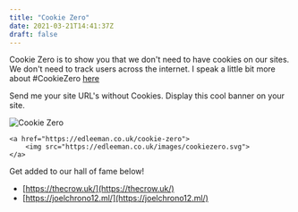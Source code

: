 ```yaml
---
title: "Cookie Zero"
date: 2021-03-21T14:41:37Z
draft: false
---
```


Cookie Zero is to show you that we don't need to have cookies on our sites. We don't need to track users across the internet. I speak a little bit more about #CookieZero [here](https://edleeman.co.uk/posts/day-4-no-ads/)

Send me your site URL's without Cookies. Display this cool banner on your site.

![Cookie Zero](https://edleeman.co.uk/images/cookiezero.svg)

```
<a href="https://edleeman.co.uk/cookie-zero">
    <img src="https://edleeman.co.uk/images/cookiezero.svg">
</a>
```

Get added to our hall of fame below!

- [https://thecrow.uk/](https://thecrow.uk/)
- [https://joelchrono12.ml/](https://joelchrono12.ml/)
